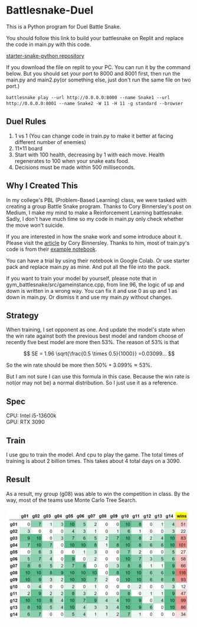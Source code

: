 # Battlesnake-Duel

This is a Python program for Duel Battle Snake.

You should follow this link to build your battlesnake on Replit and replace the code in main.py with this code.

[starter-snake-python repository](https://github.com/BattlesnakeOfficial/starter-snake-python)

If you download the file on replit to your PC. You can run it by the command below. But you should set your port to 8000 and 8001 first, then run the main.py and main2.py(or something else, just don't run the same file on two port.)

    battlesnake play --url http://0.0.0.0:8000 --name Snake1 --url http://0.0.0.0:8001 --name Snake2 -W 11 -H 11 -g standard --browser

## Duel Rules

1. 1 vs 1 (You can change code in train.py to make it better at facing different number of enemies)
2. 11×11 board
3. Start with 100 health, decreasing by 1 with each move. Health regenerates to 100 when your snake eats food.
4. Decisions must be made within 500 milliseconds.

## Why I Created This

In my college's PBL (Problem-Based Learning) class, we were tasked with creating a group Battle Snake program. Thanks to Cory Binnersley's post on Medium, I make my mind to make a Reinforcement Learning battlesnake. Sadly, I don't have much time so my code in main.py only check whether the move won't suicide.

If you are interested in how the snake work and some introduce about it. Please visit the [article](https://medium.com/asymptoticlabs/battlesnake-post-mortem-a5917f9a3428) by Cory Binnersley. Thanks to him, most of train.py's code is from their [example notebook](https://colab.research.google.com/drive/19Rz916XaYRlq9sOgi8VtXdHgOMkysw2M?usp=sharing).

You can have a trial by using their notebook in Google Colab. Or use starter pack and replace main.py as mine. And put all the file into the pack.

If you want to train your model by yourself, please note that in gym_battlesnake/src/gameinstance.cpp, from line 96, the logic of up and down is written in a wrong way. You can fix it and use 0 as up and 1 as down in main.py. Or dismiss it and use my main.py without changes.

## Strategy

When training, I set opponent as one. And update the model's state when the win rate against both the previous best model and random choose of recently five best model are more then 53%. The reason of 53% is that

$$ SE = 1.96 \sqrt{\frac{0.5 \times 0.5}{1000}} =0.03099... $$

So the win rate should be more then $`50\% + 3.099\% \approx 53\%`$.

But I am not sure I can use this formula in this case. Because the win rate is not(or may not be) a normal distribution. So I just use it as a reference.

## Spec

CPU: Intel i5-13600k  
GPU: RTX 3090

## Train

I use gpu to train the model. And cpu to play the game.
The total times of training is about 2 billion times. This takes about 4 total days on a 3090.

## Result

As a result, my group (g08) was able to win the competition in class. By the way, most of the teams use Monte Carlo Tree Search.

![Rank](images/rank.png)
